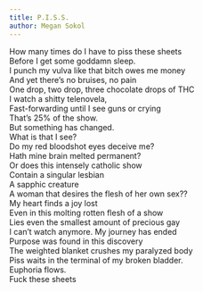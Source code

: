 ```yaml
---
title: P.I.S.S.
author: Megan Sokol
---
```


How many times do I have to piss these sheets  
Before I get some goddamn sleep.  
I punch my vulva like that bitch owes me money  
And yet there’s no bruises, no pain  
One drop, two drop, three chocolate drops of THC  
I watch a shitty telenovela,  
Fast-forwarding until I see guns or crying  
That’s 25% of the show.  
But something has changed.  
What is that I see?  
Do my red bloodshot eyes deceive me?  
Hath mine brain melted permanent?  
Or does this intensely catholic show  
Contain a singular lesbian  
A sapphic creature  
A woman that desires the flesh of her own sex??  
My heart finds a joy lost  
Even in this molting rotten flesh of a show  
Lies even the smallest amount of precious gay  
I can’t watch anymore. My journey has ended  
Purpose was found in this discovery  
The weighted blanket crushes my paralyzed body     
Piss waits in the terminal of my broken bladder.  
Euphoria flows.  
Fuck these sheets  